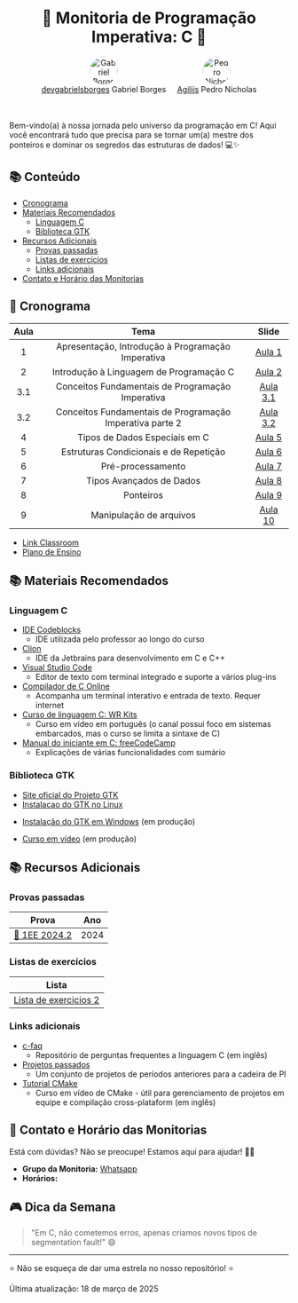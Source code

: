 <div align="center">
 <h1>🚀 Monitoria de Programação Imperativa: C 🚀</h1>
</div>

<div align="center" style="display: flex; justify-content: center; gap: 20px;">
  <div style="text-align: center;">
    <a href="https://github.com/devgabrielsborges">
      <img src="https://github.com/devgabrielsborges.png" width="50" height="50" style="border-radius: 50%;" alt="Gabriel Borges">
    </a>
    <br>
    <a href="https://github.com/devgabrielsborges">devgabrielsborges</a> Gabriel Borges
  </div>
  <div style="text-align: center;">
    <a href="https://github.com/Agiliis">
      <img src="https://github.com/Agiliis.png" width="50" height="50" style="border-radius: 50%;" alt="Pedro Nicholas">
    </a>
    <br>
    <a href="https://github.com/Agiliis">Agiliis</a> Pedro Nicholas
  </div>
</div>

<br><br>
Bem-vindo(a) à nossa jornada pelo universo da programação em C! 
Aqui você encontrará tudo que precisa para se tornar um(a) mestre dos ponteiros e dominar os segredos das estruturas de dados! 💻✨

## 📚 Conteúdo
 * [Cronograma](#-cronograma)
 * [Materiais Recomendados](#-materiais-recomendados)
   * [Linguagem C](#linguagem-c)
   * [Biblioteca GTK](#biblioteca-gtk)
 * [Recursos Adicionais](#-recursos-adicionais)
   * [Provas passadas](#provas-passadas)
   * [Listas de exercícios](#listas-de-exercícios)
   * [Links adicionais](#links-adicionais)
 * [Contato e Horário das Monitorias](#-contato-e-horário-das-monitorias)

## 📆 Cronograma

| Aula | Tema | Slide |
|:------:|:----:|:-----:|
| 1 | Apresentação, Introdução à Programação Imperativa | [Aula 1](C/material/Apresentação%20Introdução%20à%20Programação%20Imperativa.pdf) |
| 2 | Introdução à Linguagem de Programação C | [Aula 2](C/material/Introdução%20à%20Linguagem%20de%20Programação%20C.pdf) |
| 3.1 | Conceitos Fundamentais de Programação Imperativa | [Aula 3.1](C/material/Conceitos%20Fundamentais%20de%20Programação%20Imperativa.pdf) |
| 3.2 | Conceitos Fundamentais de Programação Imperativa parte 2| [Aula 3.2](C/material/Conceitos%20Fundamentais%20(parte%202).pdf) |
| 4 | Tipos de Dados Especiais em C | [Aula 5](C/material/Tipos%20de%20Dados%20Especiais%20em%20C.pdf) |
| 5 | Estruturas Condicionais e de Repetição | [Aula 6](C/material/Estruturas%20Condicionais%20e%20de%20Repetição.pdf) |
| 6 | Pré-processamento | [Aula 7](C/material/Pré-processamento.pdf) |
| 7 | Tipos Avançados de Dados | [Aula 8](C/material/Tipos%20Avançados%20de%20Dados.pdf) |
| 8 | Ponteiros | [Aula 9](C/material/Manipulação%20de%20Endereços%20(Ponteiros).pdf) |
| 9 | Manipulação de arquivos | [Aula 10](C/material/Arquivos.pdf) |

- [Link Classroom](https://classroom.google.com/c/NzYwMzc1MTYwMTc0?cjc=ycgwyb6)
- [Plano de Ensino](C/material/PI_PlanoDeAulas_2025.1_Hemir.pdf)

## 📚 Materiais Recomendados

### Linguagem C

- [IDE Codeblocks](https://www.codeblocks.org/)
  - IDE utilizada pelo professor ao longo do curso
- [Clion](https://www.jetbrains.com/pt-br/clion/)
  - IDE da Jetbrains para desenvolvimento em C e C++  
- [Visual Studio Code](https://code.visualstudio.com/)
  - Editor de texto com terminal integrado e suporte a vários plug-ins
- [Compilador de C Online](https://www.onlinegdb.com/online_c_compiler)
  - Acompanha um terminal interativo e entrada de texto. Requer internet
- [Curso de linguagem C: WR Kits](https://youtube.com/playlist?list=PLZ8dBTV2_5HTGGtrPxDB7zx8J5VMuXdob&si=nFLfWwRoP5NCFAO6)
  - Curso em vídeo em português (o canal possui foco em sistemas embarcados, mas o curso se limita a sintaxe de C)
- [Manual do iniciante em C: freeCodeCamp](https://www.freecodecamp.org/portuguese/news/o-manual-do-iniciante-em-c-aprenda-o-basico-sobre-a-linguagem-de-programacao-c-em-apenas-algumas-horas/)
  - Explicações de várias funcionalidades com sumário

### Biblioteca GTK

- [Site oficial do Projeto GTK](https://www.gtk.org/)
- [Instalacao do GTK no Linux](GTK/gtk-linux.md)
<!-- TODO -->
- [Instalação do GTK em Windows](#-cronograma) (em produção)
<!-- TODO -->
- [Curso em vídeo](#-cronograma) (em produção)

## 📚 Recursos Adicionais

### Provas passadas

| Prova | Ano |
|:-----:|:---:|
| [🧪 1EE 2024.2](C/provas/1EE_ProgramacaoImperativa_2024.2_gabarito.pdf) | 2024 |

### Listas de exercícios

| Lista |
|:----:|
| [Lista de exercicios 2](C/exercicios/ListaDeExercicios#2.pdf) |

### Links adicionais
- [c-faq](https://c-faq.com/)
  - Repositório de perguntas frequentes a linguagem C (em inglês)
- [Projetos passados](/GTK/projects.md)
  - Um conjunto de projetos de períodos anteriores para a cadeira de PI
- [Tutorial CMake](https://youtube.com/playlist?list=PLK6MXr8gasrGmIiSuVQXpfFuE1uPT615s&si=5fdpDelj5UqIv0tk)
  - Curso em vídeo de CMake - útil para gerenciamento de projetos em equipe e compilação cross-plataform (em inglês)

## 💬 Contato e Horário das Monitorias

Está com dúvidas? Não se preocupe! Estamos aqui para ajudar! 🦸‍♂️

* **Grupo da Monitoria:** [Whatsapp](https://chat.whatsapp.com/FNWwPFXgu2FHm5A8wJHXYC)
* **Horários:**

## 🎮 Dica da Semana

> "Em C, não cometemos erros, apenas criamos novos tipos de segmentation fault!" 😄

---

⭐ Não se esqueça de dar uma estrela no nosso repositório! ⭐

Última atualização: 18 de março de 2025
